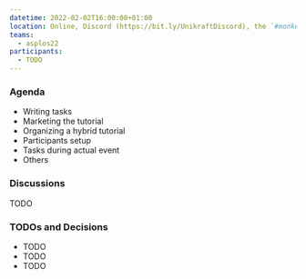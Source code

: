 ```yaml
---
datetime: 2022-02-02T16:00:00+01:00
location: Online, Discord (https://bit.ly/UnikraftDiscord), the `#monkey-business` voice channel
teams:
  - asplos22
participants:
  - TODO
---
```


### Agenda

* Writing tasks
* Marketing the tutorial
* Organizing a hybrid tutorial
* Participants setup
* Tasks during actual event
* Others

### Discussions

TODO

### TODOs and Decisions

* TODO
* TODO
* TODO
